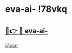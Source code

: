 # eva-ai- !78vkq

# <h2><a href="https://jhvvk6.esa.edu.pl?title=eva-ai-&ref=78vkq">🔗👉 🔴 eva-ai-</a></h2>

[![acn](https://github.com/user-attachments/assets/0f9c940e-d8b0-45ae-aac7-cd30a18b3e1c)](https://jhvvk6.esa.edu.pl?title=eva-ai-&ref=78vkq)

